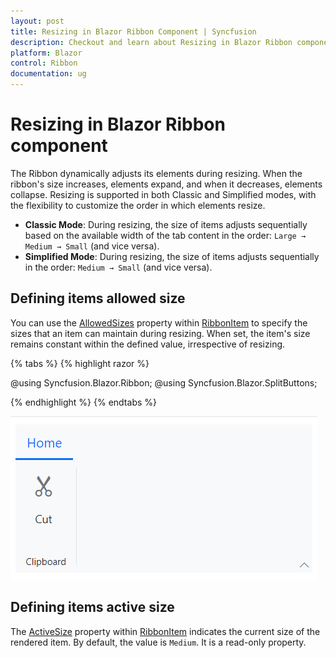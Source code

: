 ```yaml
---
layout: post
title: Resizing in Blazor Ribbon Component | Syncfusion
description: Checkout and learn about Resizing in Blazor Ribbon component in Blazor Server App and Blazor WebAssembly App.
platform: Blazor
control: Ribbon
documentation: ug
---
```


# Resizing in Blazor Ribbon component

The Ribbon dynamically adjusts its elements during resizing. When the ribbon's size increases, elements expand, and when it decreases, elements collapse. Resizing is supported in both Classic and Simplified modes, with the flexibility to customize the order in which elements resize.

- **Classic Mode**: During resizing, the size of items adjusts sequentially based on the available width of the tab content in the order: `Large → Medium → Small` (and vice versa).  
- **Simplified Mode**: During resizing, the size of items adjusts sequentially in the order: `Medium → Small` (and vice versa).

## Defining items allowed size

You can use the [AllowedSizes](https://help.syncfusion.com/cr/blazor/Syncfusion.Blazor.Ribbon.RibbonItem.html#Syncfusion_Blazor_Ribbon_RibbonItem_AllowedSizes) property within [RibbonItem](https://help.syncfusion.com/cr/blazor/Syncfusion.Blazor.Ribbon.RibbonItem.html) to specify the sizes that an item can maintain during resizing. When set, the item's size remains constant within the defined value, irrespective of resizing.

{% tabs %}
{% highlight razor %}

@using Syncfusion.Blazor.Ribbon;
@using Syncfusion.Blazor.SplitButtons;

<div style="width:25%">
    <SfRibbon>
        <RibbonTabs>
            <RibbonTab HeaderText="Home">
                <RibbonGroups>
                    <RibbonGroup HeaderText="Clipboard">
                        <RibbonCollections>
                            <RibbonCollection>
                                <RibbonItems>
                                    <RibbonItem Type=RibbonItemType.Button AllowedSizes="RibbonItemSize.Large">
                                        <RibbonButtonSettings Content="Cut" IconCss="e-icons e-cut"></RibbonButtonSettings>
                                    </RibbonItem>
                                </RibbonItems>
                            </RibbonCollection>
                        </RibbonCollections>
                    </RibbonGroup>
                </RibbonGroups>
            </RibbonTab>
        </RibbonTabs>
    </SfRibbon>
</div>

{% endhighlight %}
{% endtabs %}

![Ribbon Item AllowedSizes](./images/ribbon_allowedSizes.png)

## Defining items active size

The [ActiveSize](https://help.syncfusion.com/cr/blazor/Syncfusion.Blazor.Ribbon.RibbonItem.html#Syncfusion_Blazor_Ribbon_RibbonItem_ActiveSize) property within [RibbonItem](https://help.syncfusion.com/cr/blazor/Syncfusion.Blazor.Ribbon.RibbonItem.html) indicates the current size of the rendered item. By default, the value is `Medium`. It is a read-only property.